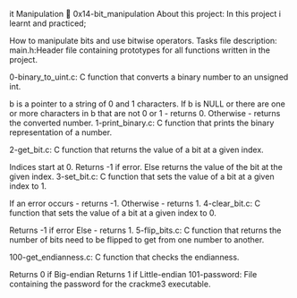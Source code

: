 it Manipulation 📃 0x14-bit_manipulation
About this project:
In this project i learnt and practiced;

How to manipulate bits and use bitwise operators.
Tasks file description:
main.h:Header file containing prototypes for all functions written in the project.

0-binary_to_uint.c: C function that converts a binary number to an unsigned int.

b is a pointer to a string of 0 and 1 characters.
If b is NULL or there are one or more characters in b that are not 0 or 1 - returns 0.
Otherwise - returns the converted number.
1-print_binary.c: C function that prints the binary representation of a number.

2-get_bit.c: C function that returns the value of a bit at a given index.

Indices start at 0.
Returns -1 if error.
Else returns the value of the bit at the given index.
3-set_bit.c: C function that sets the value of a bit at a given index to 1.

If an error occurs - returns -1.
Otherwise - returns 1.
4-clear_bit.c: C function that sets the value of a bit at a given index to 0.

Returns -1 if error
Else - returns 1.
5-flip_bits.c: C function that returns the number of bits need to be flipped to get from one number to another.

100-get_endianness.c: C function that checks the endianness.

Returns 0 if Big-endian
Returns 1 if Little-endian
101-password: File containing the password for the crackme3 executable.
